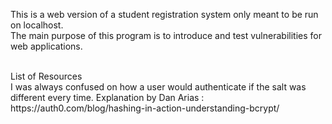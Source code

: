 This is a web version of a student registration system only meant to be run on localhost.<br>
The main purpose of this program is to introduce and test vulnerabilities for web applications.

<br>
List of Resources <br>
I was always confused on how a user would authenticate if the salt was different every time. 
Explanation by Dan Arias : https://auth0.com/blog/hashing-in-action-understanding-bcrypt/